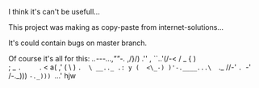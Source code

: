 I think it's can't be usefull...

This project was making as copy-paste from internet-solutions...

It's could contain bugs on master branch.

Of course it's all for this:
       _..---...,""-._     ,/}/)
      .''        ,      ``..'(/-<
     /   _      {      )         \
    ;   _ `.     `.   <         a(
  ,'   ( \  )      `.  \ __.._ .: y
 (  <\_-) )'-.____...\  `._   //-'
  `. `-' /-._)))      `-._)))
    `...'         hjw
